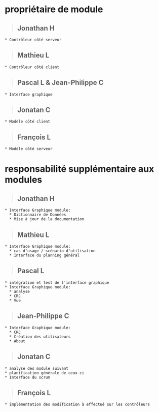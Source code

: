 # propriétaire de module #

> ## Jonathan H ##
    * Contrôleur côté serveur

> ## Mathieu L ##
    * Contrôleur côté client

> ## Pascal L & Jean-Philippe C ##
    * Interface graphique

> ## Jonatan C ##
    * Modèle côté client

> ## François L ##
    * Modèle côté serveur

# responsabilité supplémentaire aux modules #

> ## Jonathan H ##
    * Interface Graphique module:
      * Dictionnaire de Données
      * Mise à jour de la documentation

> ## Mathieu L ##
    * Interface Graphique module:
      * cas d'usage / scénario d'utilisation
      * Interface du planning général

> ## Pascal L ##
    * intégration et test de l'interface graphique
    * Interface Graphique module:
      * analyse
      * CRC
      * Vue

> ## Jean-Philippe C ##
    * Interface Graphique module:
      * CRC
      * Création des utilisateurs
      * About

> ## Jonatan C ##
    * analyse des module suivant
    * planification générale de ceux-ci
    * Interface du scrum

> ## François L ##
    * implémentation des modification à effectué sur les contrôleurs